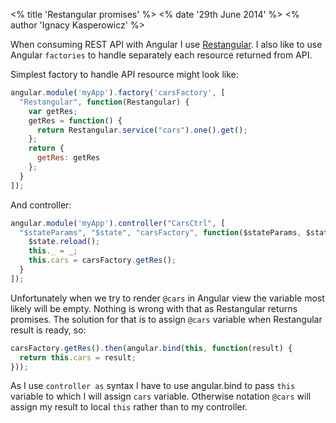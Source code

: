 <% title 'Restangular promises' %>
<% date '29th June 2014' %>
<% author 'Ignacy Kasperowicz' %>

When consuming REST API with Angular I use [Restangular](https://github.com/mgonto/restangular). I also like to use Angular `factories` to handle separately each resource returned from API.

Simplest factory to handle API resource might look like:

``` javascript
angular.module('myApp').factory('carsFactory', [
  "Restangular", function(Restangular) {
    var getRes;
    getRes = function() {
      return Restangular.service("cars").one().get();
    };
    return {
      getRes: getRes
    };
  }
]);
```

And controller:

``` javascript
angular.module('myApp').controller("CarsCtrl", [
  "$stateParams", "$state", "carsFactory", function($stateParams, $state, carsFactory) {
    $state.reload();
    this._ = _;
    this.cars = carsFactory.getRes();
  }
]);
```

Unfortunately when we try to render `@cars` in Angular view the variable most likely will be empty. Nothing is wrong with that as Restangular returns promises.
The solution for that is to assign `@cars` variable when Restangular result is ready, so:

``` javascript
carsFactory.getRes().then(angular.bind(this, function(result) {
  return this.cars = result;
}));
```

As I use `controller as` syntax I have to use angular.bind to pass `this` variable to which I will assign `cars` variable. Otherwise notation `@cars` will assign my result to local `this` rather than to my controller.
